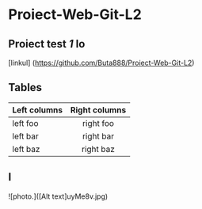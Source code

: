 # Proiect-Web-Git-L2 
## Proiect test *1* **lo**
[linkul] (https://github.com/Buta888/Proiect-Web-Git-L2)

## Tables

| Left columns  | Right columns |
| ------------- |:-------------:|
| left foo      | right foo     |
| left bar      | right bar     |
| left baz      | right baz     |

## I
![photo.]([Alt text]uyMe8v.jpg)


